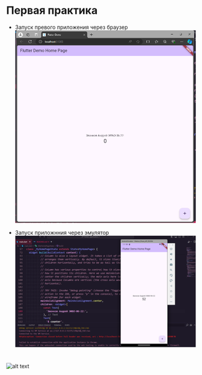 # Первая практика

- Запуск превого приложения через браузер
![alt text](image.png)

- Запуск приложнния через эмулятор
![alt text](image-1.png)


#
![alt text]({C968938A-F5AF-498C-A155-26EABEF98845}.png)
